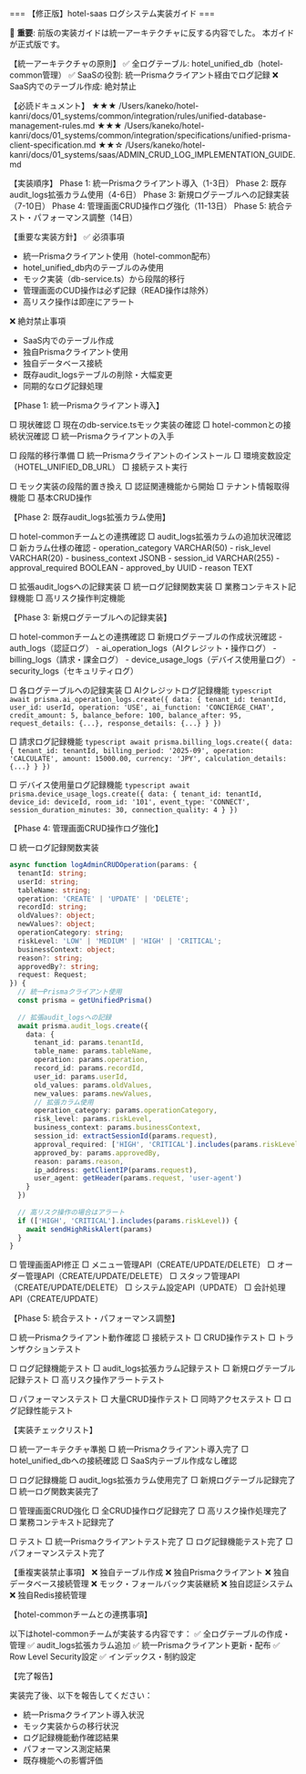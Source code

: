 === 【修正版】hotel-saas ログシステム実装ガイド ===

🚨 **重要**: 前版の実装ガイドは統一アーキテクチャに反する内容でした。
本ガイドが正式版です。

【統一アーキテクチャの原則】
✅ 全ログテーブル: hotel_unified_db（hotel-common管理）
✅ SaaSの役割: 統一Prismaクライアント経由でログ記録
❌ SaaS内でのテーブル作成: 絶対禁止

【必読ドキュメント】
★★★ /Users/kaneko/hotel-kanri/docs/01_systems/common/integration/rules/unified-database-management-rules.md
★★★ /Users/kaneko/hotel-kanri/docs/01_systems/common/integration/specifications/unified-prisma-client-specification.md
★★☆ /Users/kaneko/hotel-kanri/docs/01_systems/saas/ADMIN_CRUD_LOG_IMPLEMENTATION_GUIDE.md

【実装順序】
Phase 1: 統一Prismaクライアント導入（1-3日）
Phase 2: 既存audit_logs拡張カラム使用（4-6日）
Phase 3: 新規ログテーブルへの記録実装（7-10日）
Phase 4: 管理画面CRUD操作ログ強化（11-13日）
Phase 5: 統合テスト・パフォーマンス調整（14日）

【重要な実装方針】
✅ 必須事項
- 統一Prismaクライアント使用（hotel-common配布）
- hotel_unified_db内のテーブルのみ使用
- モック実装（db-service.ts）から段階的移行
- 管理画面のCUD操作は必ず記録（READ操作は除外）
- 高リスク操作は即座にアラート

❌ 絶対禁止事項
- SaaS内でのテーブル作成
- 独自Prismaクライアント使用
- 独自データベース接続
- 既存audit_logsテーブルの削除・大幅変更
- 同期的なログ記録処理

【Phase 1: 統一Prismaクライアント導入】

□ 現状確認
  □ 現在のdb-service.tsモック実装の確認
  □ hotel-commonとの接続状況確認
  □ 統一Prismaクライアントの入手

□ 段階的移行準備
  □ 統一Prismaクライアントのインストール
  □ 環境変数設定（HOTEL_UNIFIED_DB_URL）
  □ 接続テスト実行

□ モック実装の段階的置き換え
  □ 認証関連機能から開始
  □ テナント情報取得機能
  □ 基本CRUD操作

【Phase 2: 既存audit_logs拡張カラム使用】

□ hotel-commonチームとの連携確認
  □ audit_logs拡張カラムの追加状況確認
  □ 新カラム仕様の確認
    - operation_category VARCHAR(50)
    - risk_level VARCHAR(20)
    - business_context JSONB
    - session_id VARCHAR(255)
    - approval_required BOOLEAN
    - approved_by UUID
    - reason TEXT

□ 拡張audit_logsへの記録実装
  □ 統一ログ記録関数実装
  □ 業務コンテキスト記録機能
  □ 高リスク操作判定機能

【Phase 3: 新規ログテーブルへの記録実装】

□ hotel-commonチームとの連携確認
  □ 新規ログテーブルの作成状況確認
    - auth_logs（認証ログ）
    - ai_operation_logs（AIクレジット・操作ログ）
    - billing_logs（請求・課金ログ）
    - device_usage_logs（デバイス使用量ログ）
    - security_logs（セキュリティログ）

□ 各ログテーブルへの記録実装
  □ AIクレジットログ記録機能
    ```typescript
    await prisma.ai_operation_logs.create({
      data: {
        tenant_id: tenantId,
        user_id: userId,
        operation: 'USE',
        ai_function: 'CONCIERGE_CHAT',
        credit_amount: 5,
        balance_before: 100,
        balance_after: 95,
        request_details: {...},
        response_details: {...}
      }
    })
    ```

  □ 請求ログ記録機能
    ```typescript
    await prisma.billing_logs.create({
      data: {
        tenant_id: tenantId,
        billing_period: '2025-09',
        operation: 'CALCULATE',
        amount: 15000.00,
        currency: 'JPY',
        calculation_details: {...}
      }
    })
    ```

  □ デバイス使用量ログ記録機能
    ```typescript
    await prisma.device_usage_logs.create({
      data: {
        tenant_id: tenantId,
        device_id: deviceId,
        room_id: '101',
        event_type: 'CONNECT',
        session_duration_minutes: 30,
        connection_quality: 4
      }
    })
    ```

【Phase 4: 管理画面CRUD操作ログ強化】

□ 統一ログ記録関数実装
```typescript
async function logAdminCRUDOperation(params: {
  tenantId: string;
  userId: string;
  tableName: string;
  operation: 'CREATE' | 'UPDATE' | 'DELETE';
  recordId: string;
  oldValues?: object;
  newValues?: object;
  operationCategory: string;
  riskLevel: 'LOW' | 'MEDIUM' | 'HIGH' | 'CRITICAL';
  businessContext: object;
  reason?: string;
  approvedBy?: string;
  request: Request;
}) {
  // 統一Prismaクライアント使用
  const prisma = getUnifiedPrisma()
  
  // 拡張audit_logsへの記録
  await prisma.audit_logs.create({
    data: {
      tenant_id: params.tenantId,
      table_name: params.tableName,
      operation: params.operation,
      record_id: params.recordId,
      user_id: params.userId,
      old_values: params.oldValues,
      new_values: params.newValues,
      // 拡張カラム使用
      operation_category: params.operationCategory,
      risk_level: params.riskLevel,
      business_context: params.businessContext,
      session_id: extractSessionId(params.request),
      approval_required: ['HIGH', 'CRITICAL'].includes(params.riskLevel),
      approved_by: params.approvedBy,
      reason: params.reason,
      ip_address: getClientIP(params.request),
      user_agent: getHeader(params.request, 'user-agent')
    }
  })
  
  // 高リスク操作の場合はアラート
  if (['HIGH', 'CRITICAL'].includes(params.riskLevel)) {
    await sendHighRiskAlert(params)
  }
}
```

□ 管理画面API修正
  □ メニュー管理API（CREATE/UPDATE/DELETE）
  □ オーダー管理API（CREATE/UPDATE/DELETE）
  □ スタッフ管理API（CREATE/UPDATE/DELETE）
  □ システム設定API（UPDATE）
  □ 会計処理API（CREATE/UPDATE）

【Phase 5: 統合テスト・パフォーマンス調整】

□ 統一Prismaクライアント動作確認
  □ 接続テスト
  □ CRUD操作テスト
  □ トランザクションテスト

□ ログ記録機能テスト
  □ audit_logs拡張カラム記録テスト
  □ 新規ログテーブル記録テスト
  □ 高リスク操作アラートテスト

□ パフォーマンステスト
  □ 大量CRUD操作テスト
  □ 同時アクセステスト
  □ ログ記録性能テスト

【実装チェックリスト】

□ 統一アーキテクチャ準拠
  □ 統一Prismaクライアント導入完了
  □ hotel_unified_dbへの接続確認
  □ SaaS内テーブル作成なし確認

□ ログ記録機能
  □ audit_logs拡張カラム使用完了
  □ 新規ログテーブル記録完了
  □ 統一ログ関数実装完了

□ 管理画面CRUD強化
  □ 全CRUD操作ログ記録完了
  □ 高リスク操作処理完了
  □ 業務コンテキスト記録完了

□ テスト
  □ 統一Prismaクライアントテスト完了
  □ ログ記録機能テスト完了
  □ パフォーマンステスト完了

【重複実装禁止事項】
❌ 独自テーブル作成
❌ 独自Prismaクライアント
❌ 独自データベース接続管理
❌ モック・フォールバック実装継続
❌ 独自認証システム
❌ 独自Redis接続管理

【hotel-commonチームとの連携事項】

以下はhotel-commonチームが実装する内容です：
✅ 全ログテーブルの作成・管理
✅ audit_logs拡張カラム追加
✅ 統一Prismaクライアント更新・配布
✅ Row Level Security設定
✅ インデックス・制約設定

【完了報告】

実装完了後、以下を報告してください：
- 統一Prismaクライアント導入状況
- モック実装からの移行状況
- ログ記録機能動作確認結果
- パフォーマンス測定結果
- 既存機能への影響評価
